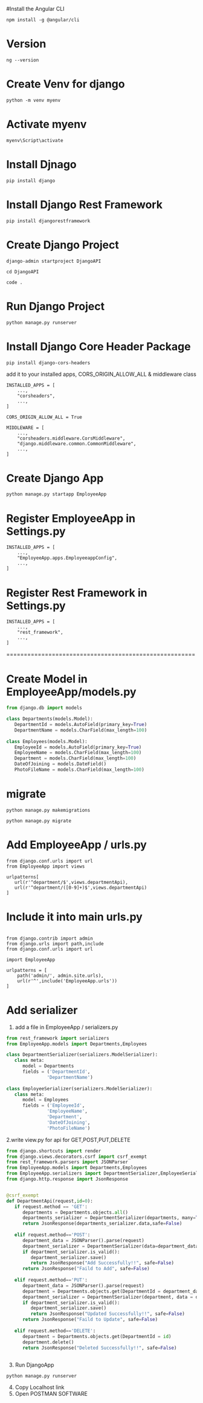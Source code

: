 #Install the Angular CLI
```shell
npm install -g @angular/cli
```
# Version
```shell
ng --version
```
# Create Venv for django
```shell
python -m venv myenv
```
# Activate myenv 
```shell
myenv\Script\activate
```
# Install Djnago
```shell
pip install django
```
# Install Django Rest Framework
```shell
pip install djangorestframework
```
# Create Django Project
```shell
django-admin startproject DjangoAPI 
```
```shell
cd DjangoAPI 
```
```shell
code . 
```
# Run Django Project
```shell
python manage.py runserver
```
# Install Django Core Header Package
```shell
pip install django-cors-headers
```
add it to your installed apps, CORS_ORIGIN_ALLOW_ALL & middleware class 
```
INSTALLED_APPS = [
    ...,
    "corsheaders",
    ...,
]

CORS_ORIGIN_ALLOW_ALL = True

MIDDLEWARE = [
    ...,
    "corsheaders.middleware.CorsMiddleware",
    "django.middleware.common.CommonMiddleware",
    ...,
]
```

# Create Django App
```shell
python manage.py startapp EmployeeApp
```

# Register EmployeeApp in Settings.py
```
INSTALLED_APPS = [
    ...,
    "EmployeeApp.apps.EmployeeappConfig",
    ...,
]
```

# Register Rest Framework in Settings.py
```
INSTALLED_APPS = [
    ...,
    "rest_framework",
    ...,
]
```

======================================================

# Create Model in EmployeeApp/models.py

```python
from django.db import models

class Departments(models.Model):
   DepartmentId = models.AutoField(primary_key=True)
   DepartmentName = models.CharField(max_length=100)
    
class Employees(models.Model):
   EmployeeId = models.AutoField(primary_key=True)
   EmployeeName = models.CharField(max_length=100)
   Department = models.CharField(max_length=100)
   DateOfJoining = models.DateField()
   PhotoFileName = models.CharField(max_length=100)
```

# migrate
```shell
python manage.py makemigrations
```
```shell
python manage.py migrate
```

# Add EmployeeApp / urls.py

```shell
from django.conf.urls import url
from EmployeeApp import views

urlpatterns[
   url(r'^department/$',views.departmentApi),
   url(r'^department/([0-9]+)$',views.departmentApi)
]
```

# Include it into main urls.py
```shell

from django.contrib import admin
from django.urls import path,include
from django.conf.urls import url

import EmployeeApp

urlpatterns = [
    path('admin/', admin.site.urls),
    url(r'^',include('EmployeeApp.urls'))
]

```

# Add serializer
1. add a file in EmployeeApp / serializers.py 

```python
from rest_framework import serializers
from EmployeeApp.models import Departments,Employees

class DepartmentSerializer(serializers.ModelSerializer):
   class meta:
      model = Departments
      fields = ('DepartmentId',
               'DepartmentName')
      
class EmployeeSerializer(serializers.ModelSerializer):
   class meta:
      model = Employees
      fields = ('EmployeeId', 
               'EmployeeName', 
               'Department', 
               'DateOfJoining', 
               'PhotoFileName')
```

2.write view.py for api for GET,POST,PUT,DELETE
```python
from django.shortcuts import render
from django.views.decorators.csrf import csrf_exempt
from rest_framework.parsers import JSONParser
from EmployeeApp.models import Departments,Employees
from EmployeeApp.serializers import DepartmentSerializer,EmployeeSerializer
from django.http.response import JsonResponse


@csrf_exempt
def DepartmentApi(request,id=0):
   if request.method == 'GET':
      departments = Departments.objects.all()
      departments_serializer = DepartmentSerializer(departments, many=True)
      return JsonResponse(departments_serializer.data,safe=False)
   
   elif request.method=='POST':
      department_data = JSONParser().parse(request)
      department_serializer = DepartmentSerializer(data=department_data)
      if department_serializer.is_valid():
         department_serializer.save()
         return JsonResponse("Add Successfully!!", safe=False)
      return JsonResponse("Faild to Add", safe=False)
   
   elif request.method=='PUT':
      department_data = JSONParser().parse(request)
      department = Departments.objects.get(DepartmentId = department_data['DepartmentId'])
      department_serializer = DepartmentSerializer(department, data = department_data)
      if department_serializer.is_valid():
         department_serializer.save()
         return JsonResponse("Updated Successfully!!", safe=False)
      return JsonResponse("Faild to Update", safe=False)
   
   elif request.method=='DELETE':
      department = Departments.objects.get(DepartmentId = id)
      department.delete()
      return JsonResponse("Deleted Successfully!!", safe=False)
     
```
3. Run DjangoApp 
```shell
python manage.py runserver
```
4. Copy Localhost link
5. Open POSTMAN SOFTWARE




